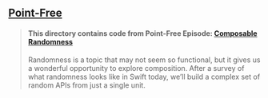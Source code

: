 ## [Point-Free](https://www.pointfree.co)

> #### This directory contains code from Point-Free Episode: [Composable Randomness](https://www.pointfree.co/episodes/ep30-composable-randomness)
>
> Randomness is a topic that may not seem so functional, but it gives us a wonderful opportunity to explore composition. After a survey of what randomness looks like in Swift today, we’ll build a complex set of random APIs from just a single unit.
